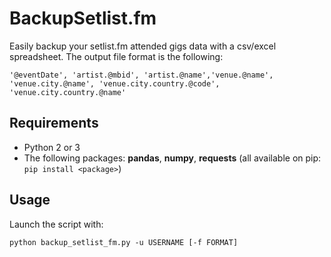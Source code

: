 # BackupSetlist.fm
Easily backup your setlist.fm attended gigs data with a csv/excel spreadsheet.
The output file format is the following:
```
'@eventDate', 'artist.@mbid', 'artist.@name','venue.@name', 'venue.city.@name', 'venue.city.country.@code', 'venue.city.country.@name'
```

## Requirements

- Python 2 or 3
- The following packages: __pandas__, __numpy__, __requests__ (all available on pip: ``` pip install <package> ```)

## Usage

Launch the script with:
```
python backup_setlist_fm.py -u USERNAME [-f FORMAT]
```

